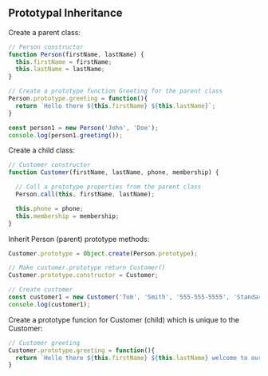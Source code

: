 ## Prototypal Inheritance
Create a parent class:
```javascript
// Person constructor
function Person(firstName, lastName) {
  this.firstName = firstName;
  this.lastName = lastName;
}

// Create a prototype function Greeting for the parent class
Person.prototype.greeting = function(){
  return `Hello there ${this.firstName} ${this.lastName}`;
}

const person1 = new Person('John', 'Doe');
console.log(person1.greeting());
```
Create a child class:
```javascript
// Customer constructor
function Customer(firstName, lastName, phone, membership) {

  // Call a prototype properties from the parent class
  Person.call(this, firstName, lastName);

  this.phone = phone;
  this.membership = membership;
}
```
Inherit Person (parent) prototype methods:
```javascript
Customer.prototype = Object.create(Person.prototype);

// Make customer.prototype return Customer()
Customer.prototype.constructor = Customer;

// Create customer
const customer1 = new Customer('Tom', 'Smith', '555-555-5555', 'Standard');
console.log(customer1);
```
Create a prototype funcion for Customer (child) which is unique to the Customer:
```javascript
// Customer greeting
Customer.prototype.greeting = function(){
  return `Hello there ${this.firstName} ${this.lastName} welcome to our company`;
}
```
